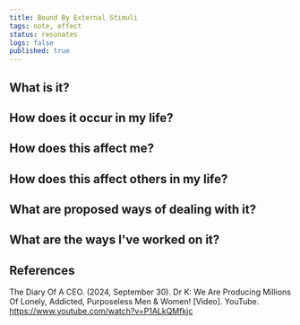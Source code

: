 ```yaml
---
title: Bound By External Stimuli
tags: note, effect
status: resonates
logs: false
published: true
---
```


## What is it?


## How does it occur in my life?


## How does this affect me?


## How does this affect others in my life?


## What are proposed ways of dealing with it?



## What are the ways I've worked on it?



## References

The Diary Of A CEO. (2024, September 30). Dr K: We Are Producing Millions Of Lonely, Addicted, Purposeless Men & Women! [Video]. YouTube. https://www.youtube.com/watch?v=P1ALkQMfkjc
